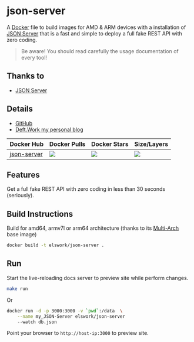 # json-server

A [Docker](http://docker.com) file to build images for AMD & ARM devices with a installation of [JSON Server](https://github.com/typicode/json-server) that is a fast and simple to deploy a full fake REST API with zero coding.

> Be aware! You should read carefully the usage documentation of every tool!

## Thanks to

- [JSON Server](https://github.com/typicode/json-server)

## Details

- [GitHub](https://github.com/deftwork/json-server)
- [Deft.Work my personal blog](http://deft.work)

| Docker Hub | Docker Pulls | Docker Stars | Size/Layers |
| --- | --- | --- | --- |
| [json-server](https://hub.docker.com/r/elswork/json-server "elswork/json-server on Docker Hub") | [![](https://img.shields.io/docker/pulls/elswork/json-server.svg)](https://hub.docker.com/r/elswork/json-server "json-server on Docker Hub") | [![](https://img.shields.io/docker/stars/elswork/json-server.svg)](https://hub.docker.com/r/elswork/json-server "json-server on Docker Hub") | [![](https://images.microbadger.com/badges/image/elswork/json-server.svg)](https://microbadger.com/images/elswork/json-server "json-server on microbadger.com") |

## Features

Get a full fake REST API with zero coding in less than 30 seconds (seriously). 

## Build Instructions

Build for amd64, armv7l or arm64 architecture (thanks to its [Multi-Arch](https://blog.docker.com/2017/11/multi-arch-all-the-things/) base image)

``` sh
docker build -t elswork/json-server .
```

## Run 

Start the live-reloading docs server to preview site while perform changes.

``` sh
make run
``` 
Or
``` sh
docker run -d -p 3000:3000 -v `pwd`:/data  \
    --name my_JSON-Server elswork/json-server
    --watch db.json
``` 
Point your browser to `http://host-ip:3000` to preview site.

